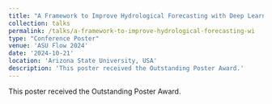 ```yaml
---
title: "A Framework to Improve Hydrological Forecasting with Deep Learning"
collection: talks
permalink: /talks/a-framework-to-improve-hydrological-forecasting-wi
type: "Conference Poster"
venue: 'ASU Flow 2024'
date: '2024-10-21'
location: 'Arizona State University, USA'
description: 'This poster received the Outstanding Poster Award.'
---
```


This poster received the Outstanding Poster Award.
